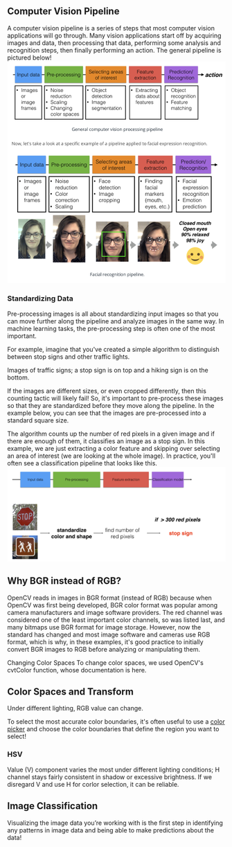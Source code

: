 ## Computer Vision Pipeline
A computer vision pipeline is a series of steps that most computer vision applications will go through. Many vision applications start off by acquiring images and data, then processing that data, performing some analysis and recognition steps, then finally performing an action. The general pipeline is pictured below!
![Tux, the Linux mascot](./images/pipeline.png)

### Standardizing Data
Pre-processing images is all about standardizing input images so that you can move further along the pipeline and analyze images in the same way. In machine learning tasks, the pre-processing step is often one of the most important.

For example, imagine that you've created a simple algorithm to distinguish between stop signs and other traffic lights.


Images of traffic signs; a stop sign is on top and a hiking sign is on the bottom.

If the images are different sizes, or even cropped differently, then this counting tactic will likely fail! So, it's important to pre-process these images so that they are standardized before they move along the pipeline. In the example below, you can see that the images are pre-processed into a standard square size.

The algorithm counts up the number of red pixels in a given image and if there are enough of them, it classifies an image as a stop sign. In this example, we are just extracting a color feature and skipping over selecting an area of interest (we are looking at the whole image). In practice, you'll often see a classification pipeline that looks like this.
![Tux, the Linux mascot](./images/pip_square.png)



## Why BGR instead of RGB?
OpenCV reads in images in BGR format (instead of RGB) because when OpenCV was first being developed, BGR color format was popular among camera manufacturers and image software providers. The red channel was considered one of the least important color channels, so was listed last, and many bitmaps use BGR format for image storage. However, now the standard has changed and most image software and cameras use RGB format, which is why, in these examples, it's good practice to initially convert BGR images to RGB before analyzing or manipulating them.

Changing Color Spaces
To change color spaces, we used OpenCV's cvtColor function, whose documentation is here.

## Color Spaces and Transform
Under different lighting, RGB value can change.

To select the most accurate color boundaries, it's often useful to use a [color picker](https://www.w3schools.com/colors/colors_picker.asp) and choose the color boundaries that define the region you want to select!

### HSV
Value (V) component varies the most under different lighting conditions;
H channel stays fairly consistent in shadow or excessive brightness. If we disregard V and use H for corlor selection, it can be reliable.


## Image Classification
Visualizing the image data you’re working with is the first step in identifying any patterns in image data and being able to make predictions about the data!
